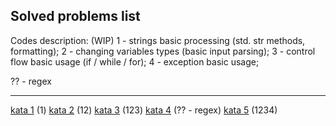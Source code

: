 ## Solved problems list

Codes description: (WIP)
1 - strings basic processing (std. str methods, formatting);
2 - changing variables types (basic input parsing);
3 - control flow basic usage (if / while / for);
4 - exception basic usage;


?? - regex

---

[kata 1](https://www.codewars.com/kata/57a0885cbb9944e24c00008e) (1)
[kata 2](https://www.codewars.com/kata/55a70521798b14d4750000a4) (12)
[kata 3](https://www.codewars.com/kata/5966e33c4e686b508700002d) (123)
[kata 4](https://www.codewars.com/kata/56a25ba95df27b7743000016) (?? - regex)
[kata 5](https://www.codewars.com/kata/5810085c533d69f4980001cf) (1234)
